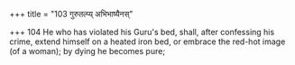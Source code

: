 +++
title = "103 गुरुतल्प्य् अभिभाष्यैनस्"

+++
104	He who has violated his Guru's bed, shall, after confessing his crime, extend himself on a heated iron bed, or embrace the red-hot image (of a woman); by dying he becomes pure;